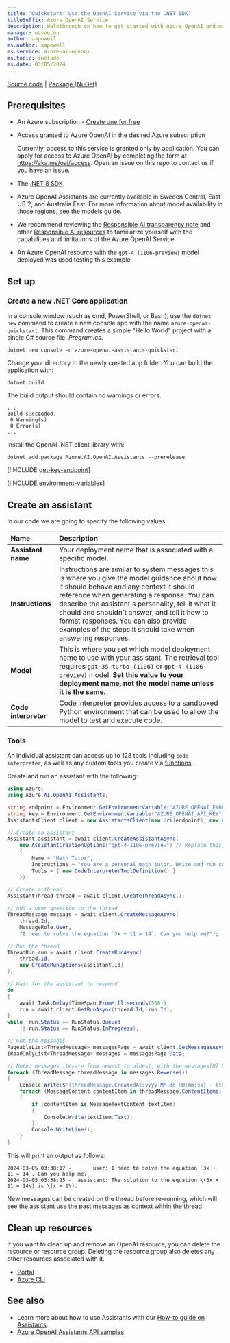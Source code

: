 ```yaml
---
title: 'Quickstart: Use the OpenAI Service via the .NET SDK'
titleSuffix: Azure OpenAI Service
description: Walkthrough on how to get started with Azure OpenAI and make your first completions call with the .NET SDK. 
manager: masoucou
author: aapowell
ms.author: aapowell
ms.service: azure-ai-openai
ms.topic: include
ms.date: 03/05/2024
---
```


[Source code](https://github.com/Azure/azure-sdk-for-net/blob/main/sdk/openai/Azure.AI.OpenAI/src) | [Package (NuGet)](https://www.nuget.org/packages/Azure.AI.OpenAI/)

## Prerequisites

- An Azure subscription - <a href="https://azure.microsoft.com/free/cognitive-services" target="_blank">Create one for free</a>
- Access granted to Azure OpenAI in the desired Azure subscription

    Currently, access to this service is granted only by application. You can apply for access to Azure OpenAI by completing the form at <a href="https://aka.ms/oai/access" target="_blank">https://aka.ms/oai/access</a>. Open an issue on this repo to contact us if you have an issue.
- The [.NET 8 SDK](https://dotnet.microsoft.com/download/dotnet/8.0)
- Azure OpenAI Assistants are currently available in Sweden Central, East US 2, and Australia East. For more information about model availability in those regions, see the [models guide](../concepts/models.md).
- We recommend reviewing the [Responsible AI transparency note](/legal/cognitive-services/openai/transparency-note?context=%2Fazure%2Fai-services%2Fopenai%2Fcontext%2Fcontext&tabs=text) and other [Responsible AI resources](/legal/cognitive-services/openai/overview?context=%2Fazure%2Fai-services%2Fopenai%2Fcontext%2Fcontext) to familiarize yourself with the capabilities and limitations of the Azure OpenAI Service.
- An Azure OpenAI resource with the `gpt-4 (1106-preview)` model deployed was used testing this example.

## Set up

### Create a new .NET Core application

In a console window (such as cmd, PowerShell, or Bash), use the `dotnet new` command to create a new console app with the name `azure-openai-quickstart`. This command creates a simple "Hello World" project with a single C# source file: *Program.cs*.

```dotnetcli
dotnet new console -n azure-openai-assistants-quickstart
```

Change your directory to the newly created app folder. You can build the application with:

```dotnetcli
dotnet build
```

The build output should contain no warnings or errors.

```output
...
Build succeeded.
 0 Warning(s)
 0 Error(s)
...
```

Install the OpenAI .NET client library with:

```console
dotnet add package Azure.AI.OpenAI.Assistants --prerelease
```

[!INCLUDE [get-key-endpoint](get-key-endpoint.md)]

[!INCLUDE [environment-variables](environment-variables.md)]

## Create an assistant

In our code we are going to specify the following values:

| **Name** | **Description** |
|:---|:---|
| **Assistant name** | Your deployment name that is associated with a specific model. |
| **Instructions** | Instructions are similar to system messages this is where you give the model guidance about how it should behave and any context it should reference when generating a response. You can describe the assistant's personality, tell it what it should and shouldn't answer, and tell it how to format responses. You can also provide examples of the steps it should take when answering responses. |
| **Model** | This is where you set which model deployment name to use with your assistant. The retrieval tool requires `gpt-35-turbo (1106)` or `gpt-4 (1106-preview)` model. **Set this value to your deployment name, not the model name unless it is the same.** |
| **Code interpreter** | Code interpreter provides access to a sandboxed Python environment that can be used to allow the model to test and execute code. |

### Tools

An individual assistant can access up to 128 tools including `code interpreter`, as well as any custom tools you create via [functions](../how-to/assistant-functions.md).

Create and run an assistant with the following:

```csharp
using Azure;
using Azure.AI.OpenAI.Assistants;

string endpoint = Environment.GetEnvironmentVariable("AZURE_OPENAI_ENDPOINT") ?? throw new ArgumentNullException("AZURE_OPENAI_ENDPOINT");
string key = Environment.GetEnvironmentVariable("AZURE_OPENAI_API_KEY") ?? throw new ArgumentNullException("AZURE_OPENAI_API_KEY");
AssistantsClient client = new AssistantsClient(new Uri(endpoint), new AzureKeyCredential(key));

// Create an assistant
Assistant assistant = await client.CreateAssistantAsync(
    new AssistantCreationOptions("gpt-4-1106-preview") // Replace this with the name of your model deployment
    {
        Name = "Math Tutor",
        Instructions = "You are a personal math tutor. Write and run code to answer math questions.",
        Tools = { new CodeInterpreterToolDefinition() }
    });

// Create a thread
AssistantThread thread = await client.CreateThreadAsync();

// Add a user question to the thread
ThreadMessage message = await client.CreateMessageAsync(
    thread.Id,
    MessageRole.User,
    "I need to solve the equation `3x + 11 = 14`. Can you help me?");

// Run the thread
ThreadRun run = await client.CreateRunAsync(
    thread.Id,
    new CreateRunOptions(assistant.Id)
);

// Wait for the assistant to respond
do
{
    await Task.Delay(TimeSpan.FromMilliseconds(500));
    run = await client.GetRunAsync(thread.Id, run.Id);
}
while (run.Status == RunStatus.Queued
    || run.Status == RunStatus.InProgress);

// Get the messages
PageableList<ThreadMessage> messagesPage = await client.GetMessagesAsync(thread.Id);
IReadOnlyList<ThreadMessage> messages = messagesPage.Data;

// Note: messages iterate from newest to oldest, with the messages[0] being the most recent
foreach (ThreadMessage threadMessage in messages.Reverse())
{
    Console.Write($"{threadMessage.CreatedAt:yyyy-MM-dd HH:mm:ss} - {threadMessage.Role,10}: ");
    foreach (MessageContent contentItem in threadMessage.ContentItems)
    {
        if (contentItem is MessageTextContent textItem)
        {
            Console.Write(textItem.Text);
        }
        Console.WriteLine();
    }
}
```

This will print an output as follows:

```
2024-03-05 03:38:17 -       user: I need to solve the equation `3x + 11 = 14`. Can you help me?
2024-03-05 03:38:25 -  assistant: The solution to the equation \(3x + 11 = 14\) is \(x = 1\).
```

New messages can be created on the thread before re-running, which will see the assistant use the past messages as context within the thread.

## Clean up resources

If you want to clean up and remove an OpenAI resource, you can delete the resource or resource group. Deleting the resource group also deletes any other resources associated with it.

- [Portal](../../multi-service-resource.md?pivots=azportal#clean-up-resources)
- [Azure CLI](../../multi-service-resource.md?pivots=azcli#clean-up-resources)

## See also

* Learn more about how to use Assistants with our [How-to guide on Assistants](../how-to/assistant.md).
* [Azure OpenAI Assistants API samples](https://github.com/Azure-Samples/azureai-samples/tree/main/scenarios/Assistants)
